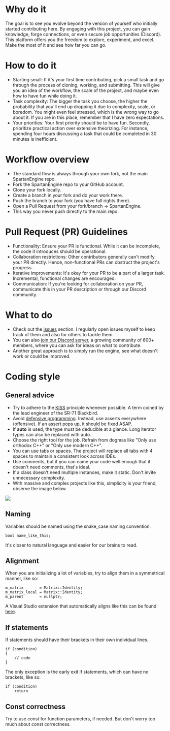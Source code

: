 # Why do it
The goal is to see you evolve beyond the version of yourself who initially started contributing here.
By engaging with this project, you can gain knowledge, forge connections, or even secure job opportunities (Discord).
This platform offers you the freedom to explore, experiment, and excel. Make the most of it and see how far you can go.

# How to do it
- Starting small: If it's your first time contributing, pick a small task and go through the process of cloning, working, and submitting. This will give you an idea of the workflow, the scale of the project, and maybe even how to have fun while doing it.
- Task complexity: The bigger the task you choose, the higher the probability that you'll end up dropping it due to complexity, scale, or boredom. You might even feel stressed, which is the wrong way to go about it. If you are in this place, remember that I have zero expectations.
- Your priorities: Your first priority should be to have fun. Secondly, prioritize practical action over extensive theorizing. For instance, spending four hours discussing a task that could be completed in 30 minutes is inefficient.

# Workflow overview
- The standard flow is always through your own fork, not the main SpartanEngine repo.
- Fork the SpartanEngine repo to your GitHub account.
- Clone your fork locally.
- Create a branch in your fork and do your work there.
- Push the branch to your fork (you have full rights there).
- Open a Pull Request from your fork/branch → SpartanEngine.
- This way you never push directly to the main repo.

# Pull Request (PR) Guidelines
- Functionality: Ensure your PR is functional. While it can be incomplete, the code it introduces should be operational.
- Collaboration restrictions: Other contributors generally can't modify your PR directly. Hence, non-functional PRs can obstruct the project's progress.
- Iterative improvements: It's okay for your PR to be a part of a larger task. Incremental, functional changes are encouraged.
- Communication: If you're looking for collaboration on your PR, communicate this in your PR description or through our Discord community.

# What to do
- Check out the [issues](https://github.com/PanosK92/SpartanEngine/issues) section. I regularly open issues myself to keep track of them and also for others to tackle them.
- You can also [join our Discord server](https://discord.gg/TG5r2BS), a growing community of 600+ members, where you can ask for ideas on what to contribute.
- Another great approach is to simply run the engine, see what doesn't work or could be improved.

# Coding style

## General advice
- Try to adhere to the [KISS](https://en.wikipedia.org/wiki/KISS_principle) principle whenever possible. A term coined by the lead engineer of the SR-71 Blackbird.
- Avoid [defensive programming](https://en.wikipedia.org/wiki/Defensive_programming). Instead, use asserts everywhere (offensive). If an assert pops up, it should be fixed ASAP.
- If **auto** is used, the type must be deducible at a glance. Long iterator types can also be replaced with auto.
- Choose the right tool for the job. Refrain from dogmas like "Only use orthodox C++" or "Only use modern C++".
- You can use tabs or spaces. The project will replace all tabs with 4 spaces to maintain a consistent look across IDEs.
- Use comments, but if you can name your code well enough that it doesn't need comments, that's ideal.
- If a class doesn't need multiple instances, make it static. Don't invite unnecessary complexity.
- With massive and complex projects like this, simplicity is your friend, observe the image below.

<img src="https://raw.githubusercontent.com/PanosK92/SpartanEngine/master/.github/images/simplicity.jpg"/>

## Naming
Variables should be named using the snake_case naming convention.
```
bool name_like_this;
```
It's closer to natural language and easier for our brains to read.

## Alignment
When you are initializing a lot of variables, try to align them in a symmetrical manner, like so:
```
m_matrix       = Matrix::Identity;
m_matrix_local = Matrix::Identity;
m_parent       = nullptr;
```
A Visual Studio extension that automatically aligns like this can be found [here](https://marketplace.visualstudio.com/items?itemName=cpmcgrath.Codealignment).

## If statements
If statements should have their brackets in their own individual lines.
```
if (condition)
{
    // code
}
```
The only exception is the early exit if statements, which can have no brackets, like so:
```
if (condition)
    return
```
## Const correctness
Try to use const for function parameters, if needed. But don't worry too much about const correctness.
